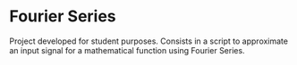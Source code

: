 # Fourier Series

Project developed for student purposes. Consists in a script to approximate an input signal for a mathematical function using Fourier Series.